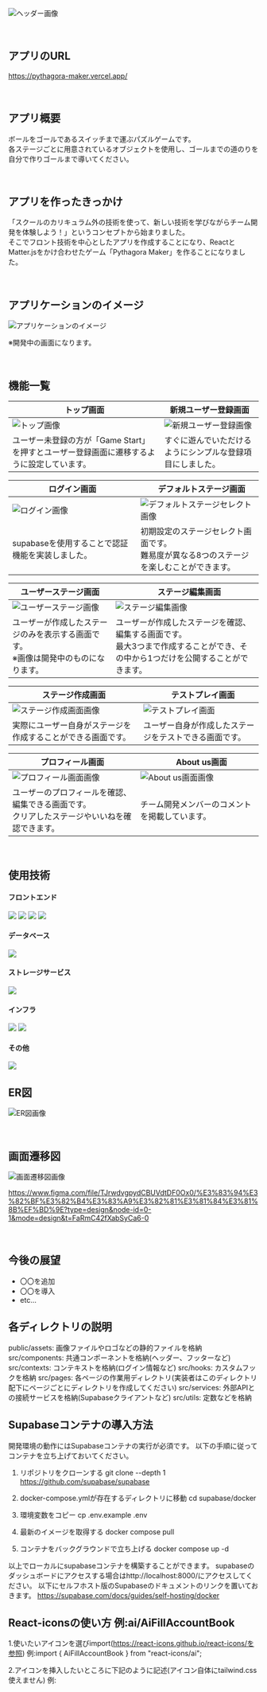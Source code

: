 ![ヘッダー画像](https://github.com/raito2180/pythagora_maker/assets/138564916/9b841690-2231-4f3d-b62f-ecf356e71f63)

<br />

## アプリのURL

https://pythagora-maker.vercel.app/

<br />

## アプリ概要

ボールをゴールであるスイッチまで運ぶパズルゲームです。<br />各ステージごとに用意されているオブジェクトを使用し、ゴールまでの道のりを自分で作りゴールまで導いてください。

<br />

## アプリを作ったきっかけ

「スクールのカリキュラム外の技術を使って、新しい技術を学びながらチーム開発を体験しよう！」というコンセプトから始まりました。<br />そこでフロント技術を中心としたアプリを作成することになり、ReactとMatter.jsをかけ合わせたゲーム「Pythagora Maker」を作ることになりました。

<br />

## アプリケーションのイメージ
![アプリケーションのイメージ](https://github.com/raito2180/pythagora_maker/assets/138564916/68691df7-a571-4c79-a2e0-032e497ae14a)

※開発中の画面になります。

<br />

## 機能一覧
| トップ画面 |新規ユーザー登録画面 |
| ---- | ---- |
| ![トップ画像](https://github.com/raito2180/pythagora_maker/assets/138564916/336349e6-b74d-472c-a90c-40eac13ea9a1) | ![新規ユーザー登録画像](https://github.com/raito2180/pythagora_maker/assets/138564916/59d0fe72-4e44-4744-a12e-785e11bc56ae) |
| ユーザー未登録の方が「Game Start」を押すとユーザー登録画面に遷移するように設定しています。 | すぐに遊んでいただけるようにシンプルな登録項目にしました。 |

| ログイン画面 |　デフォルトステージ画面 |
| ---- | ---- |
| ![ログイン画像](https://github.com/raito2180/pythagora_maker/assets/138564916/40fc375a-71f1-4bc8-a14f-71f67af33d44) | ![デフォルトステージセレクト画像](https://github.com/raito2180/pythagora_maker/assets/138564916/1f9d4f26-0584-45e3-af2d-f94f173fb543) |
| supabaseを使用することで認証機能を実装しました。 | 初期設定のステージセレクト画面です。<br />難易度が異なる8つのステージを楽しむことができます。 |

| ユーザーステージ画面 |　ステージ編集画面 |
| ---- | ---- |
| ![ユーザーステージ画像](https://github.com/raito2180/pythagora_maker/assets/138564916/6ce646fe-6a47-4392-b5b8-07e9325c010c) | ![ステージ編集画像](https://github.com/raito2180/pythagora_maker/assets/138564916/0ef4dba2-e0a3-4abc-af71-7ba6a655c99f) |
| ユーザーが作成したステージのみを表示する画面です。<br />※画像は開発中のものになります。 | ユーザーが作成したステージを確認、編集する画面です。<br />最大3つまで作成することができ、その中から1つだけを公開することができます。 |

| ステージ作成画面 |　テストプレイ画面 |
| ---- | ---- |
| ![ステージ作成画面画像](画像ディレクトリを記述) | ![テストプレイ画面](画像ディレクトリを記述) |
| 実際にユーザー自身がステージを作成することができる画面です。 | ユーザー自身が作成したステージをテストできる画面です。 |

| プロフィール画面 |　About us画面 |
| ---- | ---- |
| ![プロフィール画面画像](画像ディレクトリを記述) | ![About us画面画像](https://github.com/raito2180/pythagora_maker/assets/138564916/4ad33fde-3a8f-4553-a478-c3703b7a44fe) |
| ユーザーのプロフィールを確認、編集できる画面です。<br />クリアしたステージやいいねを確認できます。 | チーム開発メンバーのコメントを掲載しています。 |

<br />

## 使用技術

#### フロントエンド
<img src="https://img.shields.io/badge/-React-555.svg?logo=react&style=popout">

<img src="https://img.shields.io/badge/-JavaScript-276DC3.svg?logo=javascript&style=popout">

<img src="https://img.shields.io/badge/-tailwindcss-555.svg?logo=tailwindcss&style=popout">

<img src="https://img.shields.io/badge/-matterdotjs-4B5562.svg?logo=matterdotjs&style=popout">

#### データベース
<img src="https://img.shields.io/badge/-supabase-bfcfcf.svg?logo=supabase&style=popout">

#### ストレージサービス
<img src="https://img.shields.io/badge/-supabase-bfcfcf.svg?logo=supabase&style=popout">

#### インフラ
<img src="https://img.shields.io/badge/-docker-555.svg?logo=docker&style=popout">

<img src="https://img.shields.io/badge/-vercel-000.svg?logo=vercel&style=popout">

#### その他

<img src="https://img.shields.io/badge/-github-181717.svg?logo=github&style=popout">

<br />

## ER図

![ER図画像](https://github.com/raito2180/pythagora_maker/assets/138564916/81c5dcae-967a-4d43-a7e6-ca84f1a36449)

<br />

## 画面遷移図

![画面遷移図画像](https://github.com/raito2180/pythagora_maker/assets/138564916/39166b29-43b9-4bef-a8c8-be8ebb9c7d26)


https://www.figma.com/file/TJrwdvgpydCBUVdtDF0Ox0/%E3%83%94%E3%82%BF%E3%82%B4%E3%83%A9%E3%82%81%E3%81%84%E3%81%8B%EF%BD%9E?type=design&node-id=0-1&mode=design&t=FaRmC42fXabSyCa6-0

<br />

## 今後の展望

- 〇〇を追加
- 〇〇を導入
- etc...



## 各ディレクトリの説明
public/assets: 画像ファイルやロゴなどの静的ファイルを格納
src/components: 共通コンポーネントを格納(ヘッダー、フッターなど)
src/contexts: コンテキストを格納(ログイン情報など)
src/hooks: カスタムフックを格納
src/pages: 各ページの作業用ディレクトリ(実装者はこのディレクトリ配下にページごとにディレクトリを作成してください)
src/services: 外部APIとの接続サービスを格納(Supabaseクライアントなど)
src/utils: 定数などを格納

## Supabaseコンテナの導入方法

開発環境の動作にはSupabaseコンテナの実行が必須です。
以下の手順に従ってコンテナを立ち上げておいてください。

1. リポジトリをクローンする
git clone --depth 1 https://github.com/supabase/supabase

2. docker-compose.ymlが存在するディレクトリに移動
cd supabase/docker

3. 環境変数をコピー
cp .env.example .env

4. 最新のイメージを取得する
docker compose pull

5. コンテナをバックグラウンドで立ち上げる
docker compose up -d


以上でローカルにsupabaseコンテナを構築することができます。
supabaseのダッシュボードにアクセスする場合はhttp://localhost:8000/にアクセスしてください。
以下にセルフホスト版のSupabaseのドキュメントのリンクを置いておきます。
https://supabase.com/docs/guides/self-hosting/docker

## React-iconsの使い方 例:ai/AiFillAccountBook

1.使いたいアイコンを選びimport(https://react-icons.github.io/react-icons/を参照)
例:import { AiFillAccountBook } from "react-icons/ai";

2.アイコンを挿入したいところに下記のように記述(アイコン自体にtailwind.css使えません)
例:<AiFillAccountBook />